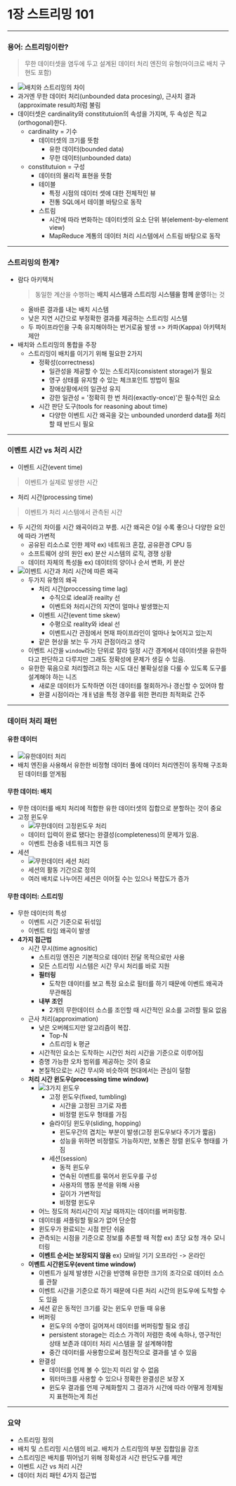 # 1장 스트리밍 101

---

### 용어: 스트리밍이란?
> 무한 데이터셋을 염두에 두고 설계된 데이터 처리 엔진의 유형(마이크로 배치 구현도 포함)
- ![배치와 스트리밍의 차이](https://quix.ai/wp-content/uploads/2021/08/Batch-vs-Stream-processing-1024x658.png)
- 과거엔 무한 데이터 처리(unbounded data procesing), 근사치 결과(approximate result)처럼 불림
- 데이터셋은 cardinality와 constitutuion의 속성을 가지며, 두 속성은 직교(orthogonal)한다.
  - cardinality = 기수
    - 데이터셋의 크기를 뜻함
      - 유한 데이터(bounded data)
      - 무한 데이터(unbounded data)
  - constitutuion = 구성
    - 데이터의 물리적 표현을 뜻함
    - 테이블
      - 특정 시점의 데이터 셋에 대한 전체적인 뷰
      - 전통 SQL에서 테이블 바탕으로 동작
    - 스트림
      - 시간에 따라 변화하는 데이터셋의 요소 단위 뷰(element-by-element view)
      - MapReduce 계통의 데이터 처리 시스템에서 스트림 바탕으로 동작

---

### 스트리밍의 한계?
- 람다 아키텍처
  > 동일한 계산을 수행하는 **배치 시스템과 스트리밍 시스템을 함께 운영**하는 것
  - 올바른 결과를 내는 배치 시스템
  - 낮은 지연 시간으로 부정확한 결과를 제공하는 스트리밍 시스템
  - 두 파이프라인을 구축 유지해야하는 번거로움 발생 => 카파(Kappa) 아키텍처 제안
- 배치와 스트리밍의 통합을 주장
  - 스트리밍이 배치를 이기기 위해 필요한 2가지
    - 정확성(correctness)
      - 일관성을 제공할 수 있는 스토리지(consistent storage)가 필요
      - 영구 상태를 유지할 수 있는 체크포인트 방법이 필요
      - 장애상황에서의 일관성 유지
      - 강한 일관성 = '정확히 한 번 처리(exactly-once)'은 필수적인 요소
    - 시간 판단 도구(tools for reasoning about time)
      - 다양한 이벤트 시간 왜곡을 갖는 unbounded unorderd data를 처리할 때 반드시 필요

---

### 이벤트 시간 vs 처리 시간
- 이벤트 시간(event time)
> 이벤트가 실제로 발생한 시간
- 처리 시간(processing time)
> 이벤트가 처리 시스템에서 관측된 시간
- 두 시간의 차이를 시간 왜곡이라고 부름. 시간 왜곡은 0일 수록 좋으나 다양한 요인에 따라 가변적
  - 공유된 리소스로 인한 제약 ex) 네트워크 혼잡, 공유환경 CPU 등
  - 소프트웨어 상의 원인 ex) 분산 시스템의 로직, 경쟁 상황
  - 데이터 자체의 특성들 ex) 데이터의 양이나 순서 변화, 키 분산
- ![이벤트 시간과 처리 시간에 따른 왜곡](https://encrypted-tbn0.gstatic.com/images?q=tbn:ANd9GcQowfoGiI3w6d6OWgYuNVZAPDPHWCAlcMcwuNaP_kryHr2TC2e-m7siW4HDcw5QEe7aIHM&usqp=CAU)
  - 두가지 유형의 왜곡
    - 처리 시간(proccessing time lag)
      - 수직으로 ideal과 reailty 선
      - 이벤트와 처리시간의 지연이 얼마나 발생했는지
    - 이벤트 시간(event time skew)
      - 수평으로 reality와 ideal 선
      - 이벤트시간 관점에서 현재 파이프라인이 얼마나 늦어지고 있는지
    - 같은 현상을 보는 두 가지 관점이라고 생각
  - 이벤트 시간을 `window`라는 단위로 잘라 일정 시간 경계에서 데이터셋을 유한하다고 판단하고 다루지만 그래도 정확성에 문제가 생길 수 있음.
  - 유한한 묶음으로 처리할려고 하는 시도 대신 불확실성을 다룰 수 있도록 도구를 설계해야 하는 니즈
    - 새로운 데이터가 도착하면 이전 데이터를 철회하거나 갱신할 수 있어야 함
    - 완결 시점이라는 개ㅐ념을 특정 경우를 위한 편리한 최적화로 간주

---

### 데이터 처리 패턴
#### 유한 데이터
- ![유한데이터 처리](https://www.oreilly.com/library/view/streaming-systems/9781491983867/assets/stsy_0102.png)
- 배치 엔진을 사용해서 유한한 비정형 데이터 풀에 데이터 처리엔진이 동작해 구조화된 데이터를 얻게됨
#### 무한 데이터: 배치
- 무한 데이터를 배치 처리에 적합한 유한 데이터셋의 집합으로 분할하는 것이 중요
- 고정 윈도우
  - ![무한데이터 고정윈도우 처리](https://encrypted-tbn0.gstatic.com/images?q=tbn:ANd9GcS0iTHJ0LMEdpgXWY2_5rtWGEg6xhqHEk3ntOHFvS_wh5AuAwckCfziorhsejN1RG4u45c&usqp=CAU)
  - 데이터 입력이 완료 됐다는 완결성(completeness)의 문제가 있음.
  - 이벤트 전송중 네트워크 지연 등
- 세션
  - ![무한데이터 세션 처리](https://www.oreilly.com/library/view/streaming-systems/9781491983867/assets/stsy_0104.png)
  - 세션의 활동 기간으로 정의
  - 여러 배치로 나누어진 세션은 이어질 수는 있으나 복잡도가 증가
#### 무한 데이터: 스트리밍
- 무한 데이터의 특성
  - 이벤트 시간 기준으로 뒤섞임
  - 이벤트 타임 왜곡이 발생
- **4가지 접근법**
  - 시간 무시(time agnositic)
    - 스트리밍 엔진은 기본적으로 데이터 전달 목적으로만 사용
    - 모든 스트리밍 시스템은 시간 무시 처리를 바로 지원
    - **필터링**
      - 도착한 데이터를 보고 특정 요소로 필터를 하기 때문에 이벤트 왜곡과 무관해짐
    - **내부 조인**
      - 2개의 무한데이터 소스를 조인할 때 시간적인 요소를 고려할 필요 없음
  - 근사 처리(approximation)
    - 낮은 오버헤드지만 알고리즘이 복잡.
      - Top-N
      - 스트리밍 k 평균
    - 시간적인 요소는 도착하는 시간인 처리 시간을 기준으로 이루어짐
    - 증명 가능한 오차 범위를 제공하는 것이 중요
    - 본질적으로는 시간 무시와 비슷하여 현대에서는 관심이 덜함
  - **처리 시간 윈도우(processing time window)**
    - ![3가지 윈도우](https://www.oreilly.com/radar/wp-content/uploads/sites/3/2020/02/Figure-03-Windowing.jpg)
      - 고정 윈도우(fixed, tumbling)
        - 시간을 고정된 크기로 자름
        - 비정렬 윈도우 형태를 가짐
      - 슬라이딩 윈도우(sliding, hopping)
        - 윈도우간의 겹치는 부분이 발생(고정 윈도우보다 주기가 짧음)
        - 성능을 위하면 비정렬도 가능하지만, 보통은 정렬 윈도우 형태를 가짐
      - 세션(session)
        - 동적 윈도우
        - 연속된 이벤트를 묶어서 윈도우를 구성
        - 사용자의 행동 분석을 위해 사용
        - 길이가 가변적임
        - 비정렬 윈도우
    - 어느 정도의 처리시간이 지날 때까지는 데이터를 버퍼링함.
    - 데이터를 셔플링할 필요가 없어 단순함
    - 윈도우가 완료되는 시점 판단 쉬움
    - 관측되는 시점을 기준으로 정보를 추론할 때 적합 ex) 초당 요청 개수 모니터링
    - **이벤트 순서는 보장되지 않음** ex) 모바일 기기 오프라인 -> 온라인
  - **이벤트 시간윈도우(event time window)**
    - 이벤트가 실제 발생한 시간을 반영해 유한한 크기의 조각으로 데이터 소스를 관찰
    - 이벤트 시간을 기준으로 하기 때문에 다른 처리 시간의 윈도우에 도착할 수 도 있음
    - 세션 같은 동적인 크기를 갖는 윈도우 만들 때 유용
    - 버퍼링
      - 윈도우의 수명이 길어져서 데이터를 버퍼링할 필요 생김
      - persistent storage는 리소스 가격이 저렴한 축에 속하나, 영구적인 상태 보존과 데이터 처리 시스템을 잘 설계해야함
      - 중간 데이터를 사용함으로써 점진적으로 결과를 낼 수 있음
    - 완결성
      - 데이터를 언제 볼 수 있는지 미리 알 수 없음
      - 워터마크를 사용할 수 있으나 정확한 완결성은 보장 X
      - 윈도우 결과를 언제 구체화할지 그 결과가 시간에 따라 어떻게 정제될 지 표현하는게 최선

---

### 요약
- 스트리밍 정의
- 배치 및 스트리밍 시스템의 비교. 배치가 스트리밍의 부분 집합임을 강조
- 스트리밍은 배치를 뛰어넘기 위해 정확성과 시간 판단도구를 제안
- 이벤트 시간 vs 처리 시간
- 데이터 처리 패턴 4가지 접근법